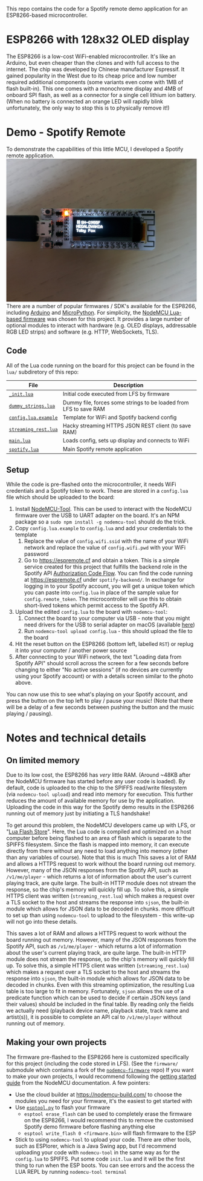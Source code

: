 This repo contains the code for a Spotify remote demo application for an ESP8266-based microcontroller.

# ESP8266 with 128x32 OLED display
The ESP8266 is a low-cost WiFi-enabled microcontroller. It's like an Arduino, but even cheaper than the clones and with full access to the internet.
The chip was developed by Chinese manufacturer Espressif. It gained popularity in the West due to its cheap price and low number required additional components (some variants even come with 1MB of flash built-in).
This one comes with a monochrome display and 4MB of onboard SPI flash, as well as a connector for a single cell lithium ion battery. (When no battery is connected an orange LED will rapidly blink unfortunately, the only way to stop this is to physically remove it!)

# Demo - Spotify Remote
To demonstrate the capabilities of this little MCU, I developed a Spotify remote application.
![diagram](img/diagram.jpg)
There are a number of popular firmwares / SDK's available for the ESP8266, including [Arduino](https://arduino-esp8266.readthedocs.io/en/latest/) and [MicroPython](https://docs.micropython.org/en/latest/esp8266/tutorial/intro.html).
For simplicity, the [NodeMCU Lua-based firmware](https://nodemcu.readthedocs.io/en/master/) was chosen for this project. It provides a large number of optional modules to interact with hardware (e.g. OLED displays, addressable RGB LED strips) and software (e.g. HTTP, WebSockets, TLS).

## Code
All of the Lua code running on the board for this project can be found in the `lua/` subdiretory of this repo:

File | Description
-- | --
[`_init.lua`](lua/init.lua) | Initial code executed from LFS by firmware
[`dummy_strings.lua`](lua/dummy_strings.lua) | Dummy file, forces some strings to be loaded from LFS to save RAM
[`config.lua.example`](lua/config.lua.example) | Template for WiFi and Spotify backend config
[`streaming_rest.lua`](lua/streaming_rest.lua) | Hacky streaming HTTPS JSON REST client (to save RAM)
[`main.lua`](lua/main.lua) | Loads config, sets up display and connects to WiFi
[`spotify.lua`](lua/spotify.lua) | Main Spotify remote application

## Setup
While the code is pre-flashed onto the microcontroller, it needs WiFi credentials and a Spotify token to work. These are stored in a `config.lua` file which should be uploaded to the board:
1. Install [NodeMCU-Tool](https://github.com/AndiDittrich/NodeMCU-Tool). This can be used to interact with the NodeMCU firmware over the USB to UART adapter on the board. It's an NPM package so a `sudo npm install -g nodemcu-tool` should do the trick.
2. Copy `config.lua.example` to `config.lua` and add your credentials to the template
    1. Replace the value of `config.wifi.ssid` with the name of your WiFi network and replace the value of `config.wifi.pwd` with your WiFi password
    2. Go to https://espremote.cf and obtain a token. This is a simple service created for this project that fulfills the backend role in the Spotify API [Authorization Code Flow](https://developer.spotify.com/documentation/general/guides/authorization-guide/#authorization-code-flow). You can find the code running at https://espremote.cf under `spotify-backend/`.
	In exchange for logging in to your Spotify account, you will get a unique token which you can paste into `config.lua` in place of the sample value for `config.remote_token`. The microcontroller will use this to obtain short-lived tokens which permit access to the Spotify API.
3. Upload the edited `config.lua` to the board with `nodemcu-tool`:
    1. Connect the board to your computer via USB - note that you might need drivers for the USB to serial adapter on macOS (available [here](https://www.silabs.com/products/development-tools/software/usb-to-uart-bridge-vcp-drivers))
    2. Run `nodemcu-tool upload config.lua` - this should upload the file to the board
4. Hit the reset button on the ESP8266 (bottom left, labelled `RST`) or replug it into your computer / another power source
5. After connecting to your WiFi network, the text "Loading data from Spotify API" should scroll across the screen for a few seconds before changing to either "No active sessions" (if no devices are currently using your Spotify account) or with a details screen similar to the photo above.

You can now use this to see what's playing on your Spotify account, and press the button on the top left to play / pause your music! (Note that there will be a delay of a few seconds between pushing the button and the music playing / pausing).

# Notes and technical details
## On limited memory
Due to its low cost, the ESP8266 has _very_ little RAM. (Around ~48KB after the NodeMCU firmware has started before any user code is loaded).
By default, code is uploaded to the chip to the SPIFFS read/write filesystem (via `nodemcu-tool upload`) and read into memory for execution. This further reduces the amount of available memory for use by the application. Uploading the code in this way for the Spotify demo results in the ESP8266 running out of memory just by initiating a TLS handshake!

To get around this problem, the NodeMCU developers came up with LFS, or "[Lua Flash Store](https://nodemcu.readthedocs.io/en/master/en/lfs/)". Here, the Lua code is compiled and optimized on a host computer before being flashed to an area of flash which is separate to the SPIFFS filesystem. Since the flash is mapped into memory, it can execute directly from there without any need to load anything into memory (other than any variables of course).
Note that this is much This saves a lot of RAM and allows a HTTPS request to work without the board running out memory. However, many of the JSON responses from the Spotify API, such as `/v1/me/player` - which returns a lot of information about the user's current playing track, are quite large. The built-in HTTP module does not stream the response, so the chip's memory will quickly fill up. To solve this, a simple HTTPS client was written (`streaming_rest.lua`) which makes a request over a TLS socket to the host and streams the response into `sjson`, the built-in module which allows for JSON data to be decoded in chunks.
more difficult to set up than using `nodemcu-tool` to upload to the filesystem - this write-up will not go into these details.

This saves a lot of RAM and allows a HTTPS request to work without the board running out memory. However, many of the JSON responses from the Spotify API, such as `/v1/me/player` - which returns a lot of information about the user's current playing track, are quite large. The built-in HTTP module does not stream the response, so the chip's memory will quickly fill up. To solve this, a simple HTTPS client was written (`streaming_rest.lua`) which makes a request over a TLS socket to the host and streams the response into `sjson`, the built-in module which allows for JSON data to be decoded in chunks.
Even with this streaming optimization, the resulting Lua table is too large to fit in memory. Fortunately, `sjson` allows the use of a predicate function which can be used to decide if certain JSON keys (and their values) should be included in the final table. By reading only the fields we actually need (playback device name, playback state, track name and artist(s)), it is possible to complete an API cal to `/v1/me/player` without running out of memory.

## Making your own projects
The firmware pre-flashed to the ESP8266 here is customized specifically for this project (including the code stored in LFS). (See the `firmware/` submodule which contains a fork of the [`nodemcu-firmware`](https://github.com/nodemcu/nodemcu-firmware) repo) If you want to make your own projects, I would recommend following the [getting started guide](https://nodemcu.readthedocs.io/en/master/en/getting-started/) from the NodeMCU documentation.
A few pointers:
- Use the cloud builder at https://nodemcu-build.com/ to choose the modules you need for your firmware, it's the easiest to get started with
- Use [`esptool.py`](https://github.com/espressif/esptool) to flash your firmware
    - `esptool erase_flash` can be used to completely erase the firmware on the ESP8266, I would recommend this to remove the customised Spotify demo firmware before flashing anything else
    - `esptool write_flash 0 <firmware.bin>` will flash firmware to the ESP
- Stick to using `nodemcu-tool` to upload your code. There are other tools, such as ESPlorer, which is a Java Swing app, but I'd recommend uploading your code with `nodemcu-tool` in the same way as for the `config.lua` to SPIFFS. Put some code `init.lua` and it will be the first thing to run when the ESP boots. You can see errors and the access the LUA REPL by running `nodemcu-tool terminal`
